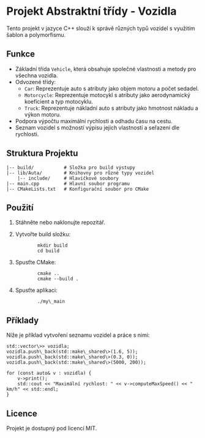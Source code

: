 Projekt Abstraktní třídy - Vozidla
===============

Tento projekt v jazyce C++ slouží k správě různých typů vozidel s využitím šablon a polymorfismu.

Funkce
------

*   Základní třída `Vehicle`, která obsahuje společné vlastnosti a metody pro všechna vozidla.
*   Odvozené třídy:
    *   `Car`: Reprezentuje auto s atributy jako objem motoru a počet sedadel.
    *   `Motorcycle`: Reprezentuje motocykl s atributy jako aerodynamický koeficient a typ motocyklu.
    *   `Truck`: Reprezentuje nákladní auto s atributy jako hmotnost nákladu a výkon motoru.
*   Podpora výpočtu maximální rychlosti a odhadu času na cestu.
*   Seznam vozidel s možností výpisu jejich vlastností a seřazení dle rychlosti.

Struktura Projektu
------------------

    |-- build/           # Složka pro build výstupy
    |-- lib/Auta/        # Knihovny pro různé typy vozidel
        |-- include/     # Hlavičkové soubory
    |-- main.cpp         # Hlavní soubor programu
    |-- CMakeLists.txt   # Konfigurační soubor pro CMake
    

Použití
-------

1.  Stáhněte nebo naklonujte repozitář.
2.  Vytvořte build složku:
    
                mkdir build
                cd build
                
    
3.  Spusťte CMake:
    
                cmake ..
                cmake --build .
                
    
4.  Spusťte aplikaci:
    
                ./my\_main
                
    

Příklady
--------

Níže je příklad vytvoření seznamu vozidel a práce s nimi:

    std::vector\>> vozidla;
    vozidla.push\_back(std::make\_shared\>(1.6, 5));
    vozidla.push\_back(std::make\_shared\>(0.3, 0));
    vozidla.push\_back(std::make\_shared\>(5000, 200));

    for (const auto& v : vozidla) {
        v->print();
        std::cout << "Maximální rychlost: " << v->computeMaxSpeed() << " km/h" << std::endl;
    }
    

Licence
-------

Projekt je dostupný pod licencí MIT.
